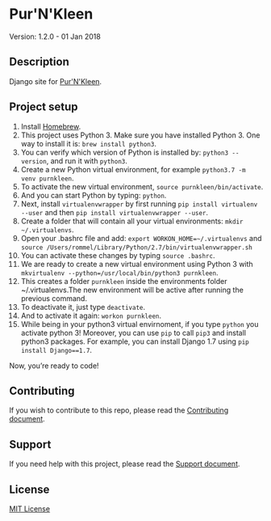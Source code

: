# Pur'N'Kleen

Version: 1.2.0 - 01 Jan 2018

## Description

Django site for [Pur'N'Kleen](https://purnkleen.com).  

## Project setup

1. Install [Homebrew](https://brew.sh/).
2. This project uses Python 3. Make sure you have installed Python 3. One way to install it is: `brew install python3`. 
3. You can verify which version of Python is installed by: `python3 --version`, and run it with `python3`.
4. Create a new Python virtual environment, for example `python3.7 -m venv purnkleen`.
5. To activate the new virtual environment, `source purnkleen/bin/activate`.
6. And you can start Python by typing: `python`.
7. Next, install `virtualenvwrapper` by first running `pip install virtualenv --user` and then 
`pip install virtualenvwrapper --user`.
8. Create a folder that will contain all your virtual environments: `mkdir ~/.virtualenvs`.
9. Open your .bashrc file and add: `export WORKON_HOME=~/.virtualenvs` and 
`source /Users/rommel/Library/Python/2.7/bin/virtualenvwrapper.sh`
10. You can activate these changes by typing `source .bashrc`.
11. We are ready to create a new virtual environment using Python 3 with 
`mkvirtualenv --python=/usr/local/bin/python3 purnkleen`.
12. This creates a folder `purnkleen` inside the environments folder ~/.virtualenvs.The new environment will be active 
after running the previous command. 
13. To deactivate it, just type `deactivate`.
14. And to activate it again: `workon purnkleen`.
15. While being in your python3 virtual envirnoment, if you type `python` you activate python 3! Moreover, you can use 
`pip` to call `pip3` and install python3 packages. For example, you can install Django 1.7 using 
`pip install Django==1.7`. 

Now, you’re ready to code!

## Contributing

If you wish to contribute to this repo, please read the [Contributing document](.github/CONTRIBUTING.md).

## Support

If you need help with this project, please read the [Support document](.github/SUPPORT.md).

## License

[MIT License](LICENSE)

